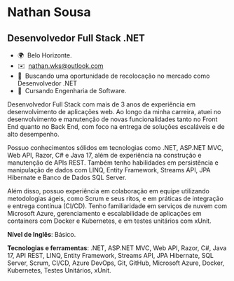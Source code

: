 Nathan Sousa
=============================

Desenvolvedor Full Stack .NET
-----------------------

* 🌍  Belo Horizonte.
* ✉️  [nathan.wks@outlook.com](mailto:nathan.wks@outlook.com)
* 🚀  Buscando uma oportunidade de recolocação no mercado como Desenvolvedor .NET
* 🧠  Cursando Engenharia de Software.

Desenvolvedor Full Stack com mais de 3 anos de experiência em desenvolvimento de aplicações web. Ao longo da minha carreira, atuei no desenvolvimento e manutenção de novas funcionalidades tanto no Front End quanto no Back End, com foco na entrega de soluções escaláveis e de alto desempenho.

Possuo conhecimentos sólidos em tecnologias como .NET, ASP.NET MVC, Web API, Razor, C# e Java 17, além de experiência na construção e manutenção de APIs REST. Também tenho habilidades em persistência e manipulação de dados com LINQ, Entity Framework, Streams API, JPA Hibernate e Banco de Dados SQL Server.

Além disso, possuo experiência em colaboração em equipe utilizando metodologias ágeis, como Scrum e seus ritos, e em práticas de integração e entrega contínua (CI/CD). Tenho familiaridade em serviços de nuvem com Microsoft Azure, gerenciamento e escalabilidade de aplicações em containers com Docker e Kubernetes, e em testes unitários com xUnit.

**Nível de Inglês**: Básico.

**Tecnologias e ferramentas**: .NET, ASP.NET MVC, Web API, Razor, C#, Java 17, API REST, LINQ, Entity Framework, Streams API, JPA Hibernate, SQL Server, Scrum, CI/CD, Azure DevOps, Git, GitHub, Microsoft Azure, Docker, Kubernetes, Testes Unitários, xUnit.
